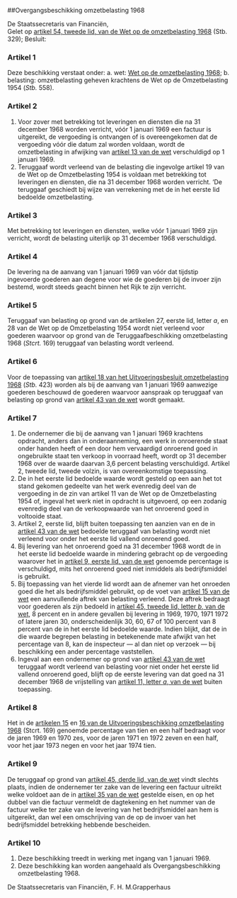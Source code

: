 <meta http-equiv='Content-Type' content='text/html; charset=utf-8' />

##Overgangsbeschikking omzetbelasting 1968

De Staatssecretaris van Financiën,  
Gelet op [artikel 54, tweede lid, van de Wet op de omzetbelasting 1968](../../../../../wet/wet/op/de/omzetbelasting/1968/BWBR0002629/README.md) (Stb. 329);
Besluit:    

### Artikel  1  

Deze beschikking verstaat onder:   a. wet:  [Wet op de omzetbelasting 1968](../../../../../wet/wet/op/de/omzetbelasting/1968/BWBR0002629/README.md);    b. belasting:  omzetbelasting geheven krachtens de Wet op de Omzetbelasting 1954 (*Stb.* 558).     

### Artikel  2  

1.  Voor zover met betrekking tot leveringen en diensten die na 31 december 1968 worden verricht, vóór 1 januari 1969 een factuur is uitgereikt, de vergoeding is ontvangen of is overeengekomen dat de vergoeding vóór die datum zal worden voldaan, wordt de omzetbelasting in afwijking van [artikel 13 van de wet](../../../../../wet/wet/op/de/omzetbelasting/1968/BWBR0002629/README.md) verschuldigd op 1 januari 1969.   
2.  Teruggaaf wordt verleend van de belasting die ingevolge artikel 19 van de Wet op de Omzetbelasting 1954 is voldaan met betrekking tot leveringen en diensten, die na 31 december 1968 worden verricht. ‘De teruggaaf geschiedt bij wijze van verrekening met de in het eerste lid bedoelde omzetbelasting.   

### Artikel  3  

Met betrekking tot leveringen en diensten, welke vóór 1 januari 1969 zijn verricht, wordt de belasting uiterlijk op 31 december 1968 verschuldigd.  

### Artikel  4  

De levering na de aanvang van 1 januari 1969 van vóór dat tijdstip ingevoerde goederen aan degene voor wie de goederen bij de invoer zijn bestemd, wordt steeds geacht binnen het Rijk te zijn verricht.  

### Artikel  5  

Teruggaaf van belasting op grond van de artikelen 27, eerste lid, letter *a*, en 28 van de Wet op de Omzetbelasting 1954 wordt niet verleend voor goederen waarvoor op grond van de Teruggaafbeschikking omzetbelasting 1968 (*Stcrt.* 169) teruggaaf van belasting wordt verleend.  

### Artikel  6  

Voor de toepassing van [artikel 18 van het Uitvoeringsbesluit omzetbelasting 1968](../../../../../AMvB/uitvoeringsbesluit/omzetbelasting/1968/BWBR0002633/README.md) (*Stb.* 423) worden als bij de aanvang van 1 januari 1969 aanwezige goederen beschouwd de goederen waarvoor aanspraak op teruggaaf van belasting op grond van [artikel 43 van de wet](../../../../../wet/wet/op/de/omzetbelasting/1968/BWBR0002629/README.md) wordt gemaakt.  

### Artikel  7  

1.  De ondernemer die bij de aanvang van 1 januari 1969 krachtens opdracht, anders dan in onderaanneming, een werk in onroerende staat onder handen heeft of een door hem vervaardigd onroerend goed in ongebruikte staat ten verkoop in voorraad heeft, wordt op 31 december 1968 over de waarde daarvan 3,6 percent belasting verschuldigd. Artikel 2, tweede lid, tweede volzin, is van overeenkomstige toepassing.   
2.  De in het eerste lid bedoelde waarde wordt gesteld op een aan het tot stand gekomen gedeelte van het werk evenredig deel van de vergoeding in de zin van artikel 11 van de Wet op de Omzetbelasting 1954 of, ingeval het werk niet in opdracht is uitgevoerd, op een zodanig evenredig deel van de verkoopwaarde van het onroerend goed in voltooide staat.   
3.  Artikel 2, eerste lid, blijft buiten toepassing ten aanzien van en de in [artikel 43 van de wet](../../../../../wet/wet/op/de/omzetbelasting/1968/BWBR0002629/README.md) bedoelde teruggaaf van belasting wordt niet verleend voor onder het eerste lid vallend onroerend goed.   
4.  Bij levering van het onroerend goed na 31 december 1968 wordt de in het eerste lid bedoelde waarde in mindering gebracht op de vergoeding waarover het in [artikel 9, eerste lid, van de wet](../../../../../wet/wet/op/de/omzetbelasting/1968/BWBR0002629/README.md) genoemde percentage is verschuldigd, mits het onroerend goed niet inmiddels als bedrijfsmiddel is gebruikt.   
5.  Bij toepassing van het vierde lid wordt aan de afnemer van het onroeden goed die het als bedrijfsmiddel gebruikt, op de voet van [artikel 15 van de wet](../../../../../wet/wet/op/de/omzetbelasting/1968/BWBR0002629/README.md) een aanvullende aftrek van belasting verleend. Deze aftrek bedraagt voor goederen als zijn bedoeld in [artikel 45, tweede lid, letter *b*, van de wet](../../../../../wet/wet/op/de/omzetbelasting/1968/BWBR0002629/README.md), 8 percent en in andere gevallen bij levering in 1969, 1970, 1971 1972 of latere jaren 30, onderscheidenlijk 30, 60, 67 of 100 percent van 8 percent van de in het eerste lid bedoelde waarde. Indien blijkt, dat de in die waarde begrepen belasting in betekenende mate afwijkt van het percentage van 8, kan de inspecteur — al dan niet op verzoek — bij beschikking een ander percentage vaststellen.   
6.  Ingeval aan een ondernemer op grond van [artikel 43 van de wet](../../../../../wet/wet/op/de/omzetbelasting/1968/BWBR0002629/README.md) teruggaaf wordt verleend van belasting voor niet onder het eerste lid vallend onroerend goed, blijft op de eerste levering van dat goed na 31 december 1968 de vrijstelling van [artikel 11, letter *a*, van de wet](../../../../../wet/wet/op/de/omzetbelasting/1968/BWBR0002629/README.md) buiten toepassing.   

### Artikel  8  

Het in de [artikelen 15](../../../../../ministeriele-regeling/uitvoeringsbeschikking/omzetbelasting/1968/BWBR0002634/README.md) en [16 van de Uitvoeringsbeschikking omzetbelasting 1968](../../../../../ministeriele-regeling/uitvoeringsbeschikking/omzetbelasting/1968/BWBR0002634/README.md) (Stcrt. 169) genoemde percentage van tien en een half bedraagt voor de jaren 1969 en 1970 zes, voor de jaren 1971 en 1972 zeven en een half, voor het jaar 1973 negen en voor het jaar 1974 tien.  

### Artikel  9  

De teruggaaf op grond van [artikel 45, derde lid, van de wet](../../../../../wet/wet/op/de/omzetbelasting/1968/BWBR0002629/README.md) vindt slechts plaats, indien de ondernemer ter zake van de levering een factuur uitreikt welke voldoet aan de in [artikel 35 van de wet](../../../../../wet/wet/op/de/omzetbelasting/1968/BWBR0002629/README.md) gestelde eisen, en op het dubbel van die factuur vermeldt de dagtekening en het nummer van de factuur welke ter zake van de levering van het bedrijfsmiddel aan hem is uitgereikt, dan wel een omschrijving van de op de invoer van het bedrijfsmiddel betrekking hebbende bescheiden.  

### Artikel  10  

1.  Deze beschikking treedt in werking met ingang van 1 januari 1969.   
2.  Deze beschikking kan worden aangehaald als Overgangsbeschikking omzetbelasting 1968.   

De 
Staatssecretaris van Financiën, 
F. H. M.Grapperhaus    
